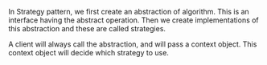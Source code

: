 In Strategy pattern, we first create an abstraction of algorithm. This is an interface having the abstract
operation. Then we create implementations of this abstraction and these are called strategies.

A client will always call the abstraction, and will pass a context object. This context object will
decide which strategy to use.